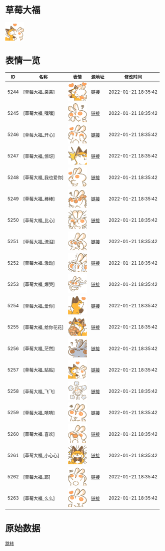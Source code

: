 # 草莓大福

<img src="./cover.png" height="60" alt="cover" />

# 表情一览

|ID|名称|表情|源地址|修改时间|
|----|----|----|----|----|
|5244|[草莓大福_亲亲]|<img src="./pic/005244_%5B草莓大福_亲亲%5D.png" height="60" alt="亲亲"/>|[链接](http://i0.hdslb.com/bfs/emote/3e6ee76693c40348ee2cd1569e95baec085cc2dc.png)|2022-01-21 18:35:42|
|5245|[草莓大福_嘿嘿]|<img src="./pic/005245_%5B草莓大福_嘿嘿%5D.png" height="60" alt="嘿嘿"/>|[链接](http://i0.hdslb.com/bfs/emote/61bedd2cc99c72a7451b468f37c15186bdcd99e7.png)|2022-01-21 18:35:42|
|5246|[草莓大福_开心]|<img src="./pic/005246_%5B草莓大福_开心%5D.png" height="60" alt="开心"/>|[链接](http://i0.hdslb.com/bfs/emote/8ee632cf7876a7466daebc442be6a5694e335157.png)|2022-01-21 18:35:42|
|5247|[草莓大福_惊讶]|<img src="./pic/005247_%5B草莓大福_惊讶%5D.png" height="60" alt="惊讶"/>|[链接](http://i0.hdslb.com/bfs/emote/9ef6899b2827cdcabccacce890dc9855c1db3410.png)|2022-01-21 18:35:42|
|5248|[草莓大福_我也爱你]|<img src="./pic/005248_%5B草莓大福_我也爱你%5D.png" height="60" alt="我也爱你"/>|[链接](http://i0.hdslb.com/bfs/emote/35e0f20877c1b50dba3d145ad51f3aced5f8d21c.png)|2022-01-21 18:35:42|
|5249|[草莓大福_棒棒]|<img src="./pic/005249_%5B草莓大福_棒棒%5D.png" height="60" alt="棒棒"/>|[链接](http://i0.hdslb.com/bfs/emote/a414b94fc951a94b76303c3015de782a3526e96b.png)|2022-01-21 18:35:42|
|5250|[草莓大福_比心]|<img src="./pic/005250_%5B草莓大福_比心%5D.png" height="60" alt="比心"/>|[链接](http://i0.hdslb.com/bfs/emote/3dac92684806811b15ade219d6538428a095b4ca.png)|2022-01-21 18:35:42|
|5251|[草莓大福_流泪]|<img src="./pic/005251_%5B草莓大福_流泪%5D.png" height="60" alt="流泪"/>|[链接](http://i0.hdslb.com/bfs/emote/12cc8c00d1f6784b905f26e5124d458f06709c7a.png)|2022-01-21 18:35:42|
|5252|[草莓大福_激动]|<img src="./pic/005252_%5B草莓大福_激动%5D.png" height="60" alt="激动"/>|[链接](http://i0.hdslb.com/bfs/emote/f5f5c2806a03f5743221e2ce741fa81d6cf3e132.png)|2022-01-21 18:35:42|
|5253|[草莓大福_爆哭]|<img src="./pic/005253_%5B草莓大福_爆哭%5D.png" height="60" alt="爆哭"/>|[链接](http://i0.hdslb.com/bfs/emote/0edfab2e2698c5179dbbae60f20903904701d3fc.png)|2022-01-21 18:35:42|
|5254|[草莓大福_爱你]|<img src="./pic/005254_%5B草莓大福_爱你%5D.png" height="60" alt="爱你"/>|[链接](http://i0.hdslb.com/bfs/emote/35469c72982c925a3614baf6777250744a3797be.png)|2022-01-21 18:35:42|
|5255|[草莓大福_给你花花]|<img src="./pic/005255_%5B草莓大福_给你花花%5D.png" height="60" alt="给你花花"/>|[链接](http://i0.hdslb.com/bfs/emote/cc0fa0941083fe7e1a461019aaf487f054c51f60.png)|2022-01-21 18:35:42|
|5256|[草莓大福_茫然]|<img src="./pic/005256_%5B草莓大福_茫然%5D.png" height="60" alt="茫然"/>|[链接](http://i0.hdslb.com/bfs/emote/a2d34ce84a6f361ad3c0daa3f2b6851439ef2023.png)|2022-01-21 18:35:42|
|5257|[草莓大福_贴贴]|<img src="./pic/005257_%5B草莓大福_贴贴%5D.png" height="60" alt="贴贴"/>|[链接](http://i0.hdslb.com/bfs/emote/13a0fcc617d92b2eed4b9fe91f26d2c41135ad03.png)|2022-01-21 18:35:42|
|5258|[草莓大福_飞飞]|<img src="./pic/005258_%5B草莓大福_飞飞%5D.png" height="60" alt="飞飞"/>|[链接](http://i0.hdslb.com/bfs/emote/ad548df33276baead25750f5cd26298c6521348f.png)|2022-01-21 18:35:42|
|5259|[草莓大福_嘻嘻]|<img src="./pic/005259_%5B草莓大福_嘻嘻%5D.png" height="60" alt="嘻嘻"/>|[链接](http://i0.hdslb.com/bfs/emote/8d84a7c303a1041abde1cd2e74b728b2a882c098.png)|2022-01-21 18:35:42|
|5260|[草莓大福_喜欢]|<img src="./pic/005260_%5B草莓大福_喜欢%5D.png" height="60" alt="喜欢"/>|[链接](http://i0.hdslb.com/bfs/emote/c268b7eb6c3fa46a87f74026a3c8ce679f3ab08f.png)|2022-01-21 18:35:42|
|5261|[草莓大福_小心心]|<img src="./pic/005261_%5B草莓大福_小心心%5D.png" height="60" alt="小心心"/>|[链接](http://i0.hdslb.com/bfs/emote/ebb03354b656ddc083a4884f0f1508785a3185c0.png)|2022-01-21 18:35:42|
|5262|[草莓大福_耶]|<img src="./pic/005262_%5B草莓大福_耶%5D.png" height="60" alt="耶"/>|[链接](http://i0.hdslb.com/bfs/emote/d97323f93c447df66e62a3d54bc600d1adf3d963.png)|2022-01-21 18:35:42|
|5263|[草莓大福_么么]|<img src="./pic/005263_%5B草莓大福_么么%5D.png" height="60" alt="么么"/>|[链接](http://i0.hdslb.com/bfs/emote/2327c0c269ebd37904cfa98c4bee514c17942b28.png)|2022-01-21 18:35:42|

# 原始数据

[跳转](./raw.json)

